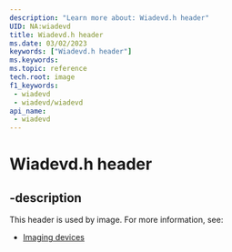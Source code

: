 ```yaml
---
description: "Learn more about: Wiadevd.h header"
UID: NA:wiadevd
title: Wiadevd.h header
ms.date: 03/02/2023
keywords: ["Wiadevd.h header"]
ms.keywords: 
ms.topic: reference
tech.root: image
f1_keywords:
 - wiadevd
 - wiadevd/wiadevd
api_name:
 - wiadevd
---
```


# Wiadevd.h header

## -description

This header is used by image. For more information, see:

- [Imaging devices](../_image/index.md)
